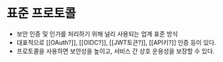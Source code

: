 # 표준 프로토콜
- 보안 인증 및 인가를 처리하기 위해 널리 사용되는 업계 표준 방식
- 대표적으로 [[OAuth?]], [[OIDC?]], [[JWT토큰?]], [[API키?]] 인증 등이 있다.
- 프로토콜을 사용하면 보안성을 높이고, 서비스 간 상호 운용성을 보장할 수 있다.